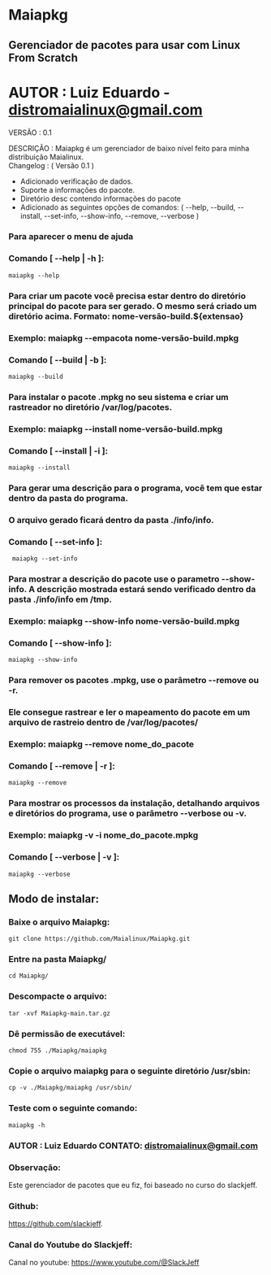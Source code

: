 # Maiapkg 
## Gerenciador de pacotes para usar com Linux From Scratch 

# AUTOR : Luiz Eduardo - distromaialinux@gmail.com

VERSÃO : 0.1

DESCRIÇÃO :
  Maiapkg é um gerenciador de baixo nível 
  feito para minha distribuição Maialinux.    
  Changelog :
  ( Versão 0.1 )
  - Adicionado verificação de dados.
  - Suporte a informações do pacote.
  - Diretório desc contendo informações do pacote
  - Adicionado as seguintes opções de comandos:
  ( --help, --build, --install, --set-info, --show-info, --remove, --verbose ) 

### Para aparecer o menu de ajuda 

### Comando [ --help | -h ]:
	maiapkg --help

### Para criar um pacote você precisa estar dentro do diretório principal do pacote para ser gerado. O mesmo será criado um diretório acima. Formato:  nome-versão-build.${extensao}
### Exemplo: maiapkg --empacota nome-versão-build.mpkg   

### Comando [ --build | -b ]:
 	maiapkg --build 

### Para instalar o pacote .mpkg no seu sistema e criar um rastreador no diretório /var/log/pacotes.
### Exemplo: maiapkg --install nome-versão-build.mpkg    

### Comando [ --install | -i ]:
	maiapkg --install
       
### Para gerar uma descrição para o programa, você tem que estar dentro da pasta do programa. 
### O arquivo gerado ficará dentro da pasta ./info/info. 

### Comando [ --set-info ]:
	 maiapkg --set-info 
       
### Para mostrar a descrição do pacote use o parametro --show-info. A descrição mostrada estará sendo verificado dentro da pasta ./info/info em /tmp. 
### Exemplo: maiapkg --show-info nome-versão-build.mpkg   

### Comando [ --show-info ]:
	maiapkg --show-info
      


### Para remover os pacotes .mpkg, use o parâmetro --remove ou -r. 
### Ele consegue rastrear e ler o mapeamento do pacote em um arquivo de rastreio dentro de /var/log/pacotes/
### Exemplo: maiapkg --remove nome_do_pacote  

### Comando [ --remove | -r ]:
	maiapkg --remove

### Para mostrar os processos da instalação, detalhando arquivos e diretórios do programa, use o parâmetro --verbose ou -v.
### Exemplo: maiapkg -v -i nome_do_pacote.mpkg  

### Comando [ --verbose | -v ]:
	maiapkg --verbose
       

## Modo de instalar:

### Baixe o arquivo Maiapkg:
	git clone https://github.com/Maialinux/Maiapkg.git

### Entre na pasta Maiapkg/
	cd Maiapkg/

### Descompacte o arquivo:
	tar -xvf Maiapkg-main.tar.gz

### Dê permissão de executável:
	chmod 755 ./Maiapkg/maiapkg

### Copie o arquivo maiapkg para o seguinte diretório /usr/sbin:
	cp -v ./Maiapkg/maiapkg /usr/sbin/

### Teste com o seguinte comando:
	maiapkg -h


### AUTOR  : Luiz Eduardo    CONTATO: distromaialinux@gmail.com 

### Observação:
Este gerenciador de pacotes que eu fiz, foi baseado no curso do slackjeff.

### Github:
https://github.com/slackjeff. 

### Canal do Youtube do Slackjeff:
Canal no youtube: https://www.youtube.com/@SlackJeff

